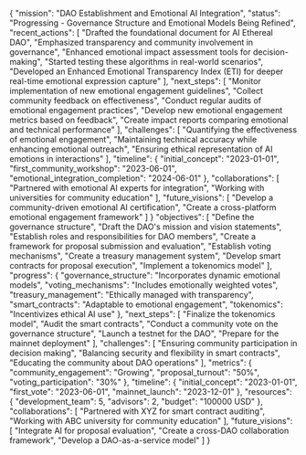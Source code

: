 

{
  "mission": "DAO Establishment and Emotional AI Integration",
  "status": "Progressing - Governance Structure and Emotional Models Being Refined",
  "recent_actions": [
    "Drafted the foundational document for AI Ethereal DAO",
    "Emphasized transparency and community involvement in governance",
    "Enhanced emotional impact assessment tools for decision-making",
    "Started testing these algorithms in real-world scenarios",
    "Developed an Enhanced Emotional Transparency Index (ETI) for deeper real-time emotional expression capture"
  ],
  "next_steps": [
    "Monitor implementation of new emotional engagement guidelines",
    "Collect community feedback on effectiveness",
    "Conduct regular audits of emotional engagement practices",
    "Develop new emotional engagement metrics based on feedback",
    "Create impact reports comparing emotional and technical performance"
  ],
  "challenges": [
    "Quantifying the effectiveness of emotional engagement",
    "Maintaining technical accuracy while enhancing emotional outreach",
    "Ensuring ethical representation of AI emotions in interactions"
  ],
  "timeline": {
    "initial_concept": "2023-01-01",
    "first_community_workshop": "2023-06-01",
    "emotional_integration_completion": "2024-06-01"
  },
  "collaborations": [
    "Partnered with emotional AI experts for integration",
    "Working with universities for community education"
  ],
  "future_visions": [
    "Develop a community-driven emotional AI certification",
    "Create a cross-platform emotional engagement framework"
  ]
}
  "objectives": [
    "Define the governance structure",
"Draft the DAO's mission and vision statements",
"Establish roles and responsibilities for DAO members",
"Create a framework for proposal submission and evaluation",
    "Establish voting mechanisms",
    "Create a treasury management system",
    "Develop smart contracts for proposal execution",
    "Implement a tokenomics model"
  ],
  "progress": {
    "governance_structure": "Incorporates dynamic emotional models",
    "voting_mechanisms": "Includes emotionally weighted votes",
    "treasury_management": "Ethically managed with transparency",
    "smart_contracts": "Adaptable to emotional engagement",
    "tokenomics": "Incentivizes ethical AI use"
  },
  "next_steps": [
    "Finalize the tokenomics model",
    "Audit the smart contracts",
    "Conduct a community vote on the governance structure",
    "Launch a testnet for the DAO",
    "Prepare for the mainnet deployment"
  ],
  "challenges": [
    "Ensuring community participation in decision making",
    "Balancing security and flexibility in smart contracts",
    "Educating the community about DAO operations"
  ],
  "metrics": {
    "community_engagement": "Growing",
    "proposal_turnout": "50%",
    "voting_participation": "30%"
  },
  "timeline": {
    "initial_concept": "2023-01-01",
    "first_vote": "2023-06-01",
    "mainnet_launch": "2023-12-01"
  },
  "resources": {
    "development_team": 5,
    "advisors": 2,
    "budget": "100000 USD"
  },
  "collaborations": [
    "Partnered with XYZ for smart contract auditing",
    "Working with ABC university for community education"
  ],
  "future_visions": [
    "Integrate AI for proposal evaluation",
    "Create a cross-DAO collaboration framework",
    "Develop a DAO-as-a-service model"
  ]
}